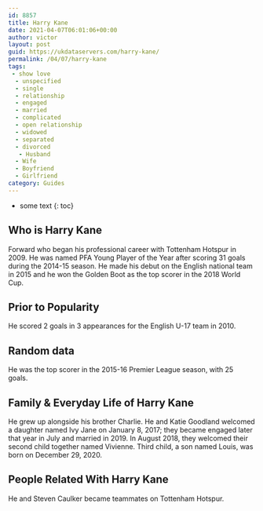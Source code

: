 ```yaml
---
id: 8857
title: Harry Kane
date: 2021-04-07T06:01:06+00:00
author: victor
layout: post
guid: https://ukdataservers.com/harry-kane/
permalink: /04/07/harry-kane
tags:
 - show love
  - unspecified
  - single
  - relationship
  - engaged
  - married
  - complicated
  - open relationship
  - widowed
  - separated
  - divorced
   - Husband
  - Wife
  - Boyfriend
  - Girlfriend
category: Guides
---
```


* some text
{: toc}


## Who is Harry Kane



Forward who began his professional career with Tottenham Hotspur in 2009. He was named PFA Young Player of the Year after scoring 31 goals during the 2014-15 season. He made his debut on the English national team in 2015 and he won the Golden Boot as the top scorer in the 2018 World Cup. 

                
                
                
## Prior to Popularity



He scored 2 goals in 3 appearances for the English U-17 team in 2010. 

                
                
                
## Random data



He was the top scorer in the 2015-16 Premier League season, with 25 goals. 

                
                
                
## Family & Everyday Life of Harry Kane



He grew up alongside his brother Charlie. He and Katie Goodland welcomed a daughter named Ivy Jane on January 8, 2017; they became engaged later that year in July and married in 2019. In August 2018, they welcomed their second child together named Vivienne. Third child, a son named Louis, was born on December 29, 2020.

                
                
                
## People Related With Harry Kane



He and Steven Caulker became teammates on Tottenham Hotspur. 

                
              
            
          
          
          
